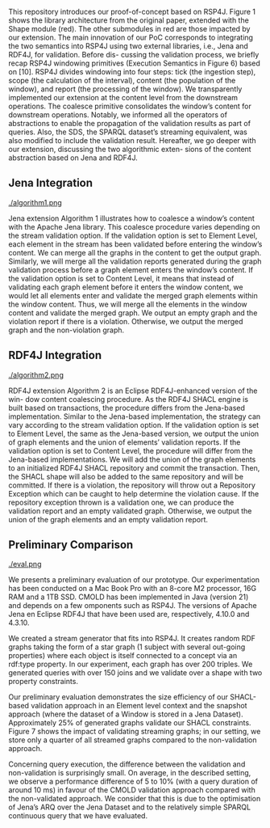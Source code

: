 This repository introduces our proof-of-concept based on RSP4J. Figure 1 shows the library
architecture from the original paper, extended with the Shape module (red). The other submodules in
red are those impacted by our extension.
The main innovation of our PoC corresponds to integrating the two semantics into
RSP4J using two external libraries, i.e., Jena and RDF4J, for validation. Before dis-
cussing the validation process, we briefly recap RSP4J windowing primitives (Execution
Semantics in Figure 6) based on [10]. RSP4J divides windowing into four steps: tick
(the ingestion step), scope (the calculation of the interval), content (the population of the
window), and report (the processing of the window). We transparently implemented our
extension at the content level from the downstream operations. The coalesce primitive
consolidates the window’s content for downstream operations. Notably, we informed all
the operators of abstractions to enable the propagation of the validation results as part of
queries. Also, the SDS, the SPARQL dataset’s streaming equivalent, was also modified
to include the validation result.
Hereafter, we go deeper with our extension, discussing the two algorithmic exten-
sions of the content abstraction based on Jena and RDF4J.

## Jena Integration

[./algorithm1.png](./algorithm1.png)

Jena extension Algorithm 1 illustrates how to coalesce a window’s content with the
Apache Jena library. This coalesce procedure varies depending on the stream validation
option. If the validation option is set to Element Level, each element in the stream has
been validated before entering the window’s content. We can merge all the graphs in
the content to get the output graph. Similarly, we will merge all the validation reports
generated during the graph validation process before a graph element enters the window’s
content. If the validation option is set to Content Level, it means that instead of validating
each graph element before it enters the window content, we would let all elements enter
and validate the merged graph elements within the window content. Thus, we will merge
all the elements in the window content and validate the merged graph. We output an
empty graph and the violation report if there is a violation. Otherwise, we output the
merged graph and the non-violation graph.

## RDF4J Integration

[./algorithm2.png](./algorithm2.png)


RDF4J extension Algorithm 2 is an Eclipse RDF4J-enhanced version of the win-
dow content coalescing procedure. As the RDF4J SHACL engine is built based on
transactions, the procedure differs from the Jena-based implementation. Similar to the Jena-based implementation, 
the strategy can vary according to the stream validation
option. If the validation option is set to Element Level, the same as the Jena-based
version, we output the union of graph elements and the union of elements’ validation
reports. If the validation option is set to Content Level, the procedure will differ from
the Jena-based implementations. We will add the union of the graph elements to an
initialized RDF4J SHACL repository and commit the transaction. Then, the SHACL
shape will also be added to the same repository and will be committed. If there is a
violation, the repository will throw out a Repository Exception which can be caught to
help determine the violation cause. If the repository exception thrown is a validation
one, we can produce the validation report and an empty validated graph. Otherwise, we
output the union of the graph elements and an empty validation report.

## Preliminary Comparison

[./eval.png](./eval.png)

We presents a preliminary evaluation of our prototype. Our experimentation
has been conducted on a Mac Book Pro with an 8-core M2 processor, 16G RAM and a
1TB SSD. CMOLD has been implemented in Java (version 21) and depends on a few 
omponents such as RSP4J. The versions of Apache Jena en Eclipse RDF4J that
have been used are, respectively, 4.10.0 and 4.3.10.

We created a stream generator that fits into RSP4J. It creates random RDF graphs
taking the form of a star graph (1 subject with several out-going properties) where each
object is itself connected to a concept via an rdf:type property. In our experiment, each
graph has over 200 triples. We generated queries with over 150 joins and we validate
over a shape with two property constraints.

Our preliminary evaluation demonstrates the size efficiency of our SHACL-based
validation approach in an Element level context and the snapshot approach (where the
dataset of a Window is stored in a Jena Dataset). Approximately 25% of generated graphs
validate our SHACL constraints. Figure 7 shows the impact of validating streaming
graphs; in our setting, we store only a quarter of all streamed graphs compared to the
non-validation approach.

Concerning query execution, the difference between the validation and non-validation
is surprisingly small. On average, in the described setting, we observe a performance
difference of 5 to 10% (with a query duration of around 10 ms) in favour of the CMOLD
validation approach compared with the non-validated approach. We consider that this is
due to the optimisation of Jena’s ARQ over the Jena Dataset and to the relatively simple
SPARQL continuous query that we have evaluated.
